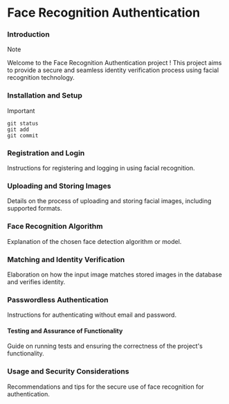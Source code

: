 # Face Recognition Authentication
### Introduction
> [!NOTE]
> Welcome to the Face Recognition Authentication project ! This project aims to provide a secure and seamless identity verification process using facial recognition technology.

### Installation and Setup
> [!IMPORTANT]
```
git status
git add
git commit
```

### Registration and Login
Instructions for registering and logging in using facial recognition.

### Uploading and Storing Images
Details on the process of uploading and storing facial images, including supported formats.

### Face Recognition Algorithm
Explanation of the chosen face detection algorithm or model.

### Matching and Identity Verification
Elaboration on how the input image matches stored images in the database and verifies identity.

### Passwordless Authentication
Instructions for authenticating without email and password.

#### Testing and Assurance of Functionality
Guide on running tests and ensuring the correctness of the project's functionality.

### Usage and Security Considerations
Recommendations and tips for the secure use of face recognition for authentication.
